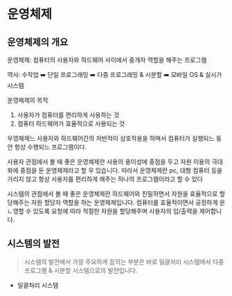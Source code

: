 # 운영체제

## 운영체제의 개요

운영체제: 컴퓨터의 사용자와 하드웨어 사이에서 중개자 역할을 해주는 프로그램

역사: 수작업 :arrow_right: 단일 프로그래밍 :arrow_right: 다중 프로그래밍 & 시분할 :arrow_right: 모바일 OS & 실시가 시스템

운영체제의 목적

1. 사용자가 컴퓨터를 편리하게 사용하는 것
2. 컴퓨터 하드웨어가 효율적으로 사용되는 것

우영체제느 사용자와 하드웨어간의 저반적이 상호작용을 하며서 컴퓨터가 실행되느 동안 항상 수행되느 프로그램이다.

사용자 관점에서 볼 때 좋은 운영체제란 사용의 용이성에 중점을 두고 자원 이용의 극대화에 중점을 둔 운영체제라고 할 우 있습니다. 따라서 운영체제란 pc, 대형 컴퓨터 등을 가리지 않고 항상 사용자를 편리하게 해주는 하나의 프로그램이라고 할 수 있다

시스템의 관점에서 볼 때 좋은 운영체제란 하드웨어와 친밀하면서 자원을 효율적으로 할당해주는 자원 할당자 역할을 하는 운영체제입니다. 컴퓨터를 효율적이면서 공정하게 운ㄴ영할 수 있도록 요청에 따라 적절한 자원을 할당해주며 사용자의 입/출력을 제어합니다.

## 시스템의 발전

> 시스템의 발전에서 가장 주요하게 꼽히는 부분은 바로 일괄처리 시스템에서 다중 프로그램 & 시분할 시스템으로의 발전입니다.

- 일괄처리 시스템

  